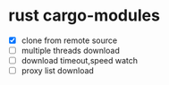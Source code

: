 # rust cargo-modules
- [x] clone from remote source
- [ ] multiple threads download
- [ ] download timeout,speed watch
- [ ] proxy list download